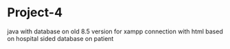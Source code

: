 # Project-4
java with database on old 8.5 version for xampp connection with html based on hospital sided database on patient
